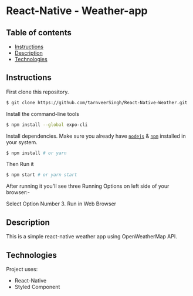 # React-Native - Weather-app

## Table of contents
* [Instructions](#Instructions)
* [Description](#Description)
* [Technologies](#Technologies)


## Instructions

First clone this repository.
```bash
$ git clone https://github.com/tarnveerSingh/React-Native-Weather.git
```
Install the command-line tools
```bash
$ npm install --global expo-cli
```
Install dependencies. Make sure you already have [`nodejs`](https://nodejs.org/en/) & [`npm`](https://www.npmjs.com/) installed in your system.
```bash
$ npm install # or yarn
```

Then Run it
```bash
$ npm start # or yarn start
```
After running it you'll see three Running Options on left side of your browser:- 

Select Option Number 3. Run in Web Browser

## Description
This is a simple react-native weather app using OpenWeatherMap API.
 
## Technologies
Project uses:
* React-Native
* Styled Component
